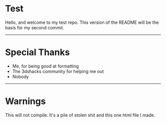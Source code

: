 # Test
Hello, and welcome to my test repo. This version of the README will be the basis for my second commit.
_________________________________________________________________________________________________________________________________________
# Special Thanks

- Me, for being good at formatting
- The 3dshacks community for helping me out
- Nobody
______________
# Warnings
This will not compile. It's a pile of stolen shit and this one html file I made.

